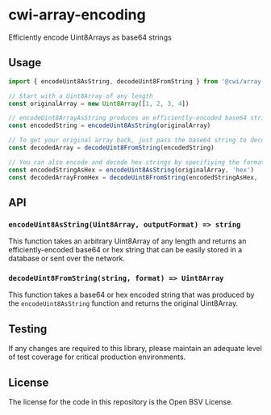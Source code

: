 # cwi-array-encoding

Efficiently encode Uint8Arrays as base64 strings

## Usage

```js
import { encodeUint8AsString, decodeUint8FromString } from '@cwi/array-encoding'

// Start with a Uint8Array of any length
const originalArray = new Uint8Array([1, 2, 3, 4])

// encodeUint8ArrayAsString produces an efficiently-encoded base64 string
const encodedString = encodeUint8AsString(originalArray)

// To get your original array back, just pass the base64 string to decodeUint8FromString
const decodedArray = decodeUint8FromString(encodedString)

// You can also encode and decode hex strings by specifiying the format (defaults to base64)
const encodedStringAsHex = encodeUint8AsString(originalArray, 'hex')
const decodedArrayFromHex = decodeUint8FromString(encodedStringAsHex, 'hex')
```

## API

### `encodeUint8AsString(Uint8Array, outputFormat) => string`

This function takes an arbitrary Uint8Array of any length and returns an efficiently-encoded base64 or hex string that can be easily stored in a database or sent over the network.

### `decodeUint8FromString(string, format) => Uint8Array`

This function takes a base64 or hex encoded string that was produced by the `encodeUint8AsString` function and returns the original Uint8Array.

## Testing

If any changes are required to this library, please maintain an adequate level of test coverage for critical production environments.

## License

The license for the code in this repository is the Open BSV License.